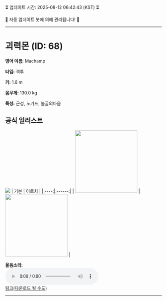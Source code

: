 
⏳ 업데이트 시간: 2025-08-12 06:42:43 (KST) ⏳

🤖 자동 업데이트 봇에 의해 관리됩니다! 🤖

---

# 괴력몬 (ID: 68)
**영어 이름:** Machamp

**타입:** 격투

**키:** 1.6 m

**몸무게:** 130.0 kg

**특성:** 근성, 노가드, 불굴의마음

## 공식 일러스트
![](https://raw.githubusercontent.com/PokeAPI/sprites/master/sprites/pokemon/other/official-artwork/68.png)
| 기본 | 이로치 |
|:----:|:------:|
| <img src="http://play.pokemonshowdown.com/sprites/ani/machamp.gif" width="200"> | <img src="http://play.pokemonshowdown.com/sprites/ani-shiny/machamp.gif" width="200"> |

**울음소리:**<br><audio controls src="https://raw.githubusercontent.com/PokeAPI/cries/main/cries/pokemon/latest/68.ogg"></audio><br> [링크(다운로드 될 수도)](https://raw.githubusercontent.com/PokeAPI/cries/main/cries/pokemon/latest/68.ogg)


---
